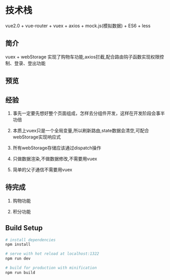 # 技术栈

vue2.0 + vue-router + vuex + axios + mock.js(模拟数据) + ES6 + less

## 简介

vuex + webStorage 实现了购物车功能,axios拦截,配合路由钩子函数实现权限控制、登录、登出功能

## 预览


## 经验

1. 事先一定要先想好整个页面组成，怎样去分组件开发，这样在开发阶段会事半功倍

2. 本质上vuex只是一个全局变量,所以刷新路由,state数据会清空,可配合webStorage实现响应式

3. 所有webStorage存储应该通过dispatch操作

4. 只做数据渲染,不做数据修改,不需要用vuex

5. 简单的父子通信不需要用vuex

## 待完成

1. 购物功能

2. 积分功能


## Build Setup

``` bash
# install dependencies
npm install

# serve with hot reload at localhost:1322
npm run dev

# build for production with minification
npm run build

